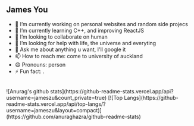 ## James You

<!--
**jameszu/jameszu** is a ✨ _special_ ✨ repository because its `README.md` (this file) appears on your GitHub profile.
-->


- 🔭 I’m currently working on personal websites and random side projecs
- 🌱 I’m currently learning C++, and improving ReactJS
- 👯 I’m looking to collaborate on human
- 🤔 I’m looking for help with life, the universe and everyting
- 💬 Ask me about anything u want, I'll google it
- 📫 How to reach me: come to university of auckland
- 😄 Pronouns: person
- ⚡ Fun fact: .
<br>
![Anurag's github stats](https://github-readme-stats.vercel.app/api?username=jameszu&count_private=true)
[![Top Langs](https://github-readme-stats.vercel.app/api/top-langs/?username=jameszu&layout=compact)](https://github.com/anuraghazra/github-readme-stats)
